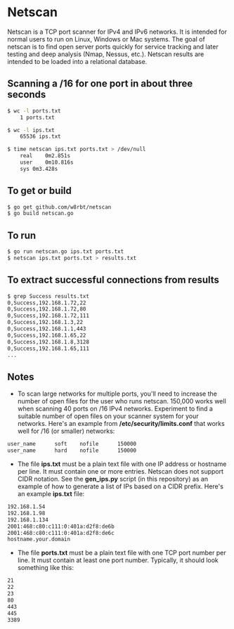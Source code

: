# Netscan

Netscan is a TCP port scanner for IPv4 and IPv6 networks. It is intended for normal users to run on Linux, Windows or Mac systems. The goal of netscan is to find open server ports quickly for service tracking and later testing and deep analysis (Nmap, Nessus, etc.). Netscan results are intended to be loaded into a relational database.

## Scanning a /16 for one port in about three seconds

```bash
$ wc -l ports.txt 
    1 ports.txt

$ wc -l ips.txt 
    65536 ips.txt

$ time netscan ips.txt ports.txt > /dev/null
    real    0m2.851s
    user    0m10.816s
    sys 0m3.428s
```

## To get or build

```bash
$ go get github.com/w8rbt/netscan
$ go build netscan.go
```

## To run 

```bash
$ go run netscan.go ips.txt ports.txt
$ netscan ips.txt ports.txt > results.txt
```

## To extract successful connections from results
```bash
$ grep Success results.txt 
0,Success,192.168.1.72,22
0,Success,192.168.1.72,80
0,Success,192.168.1.72,111
0,Success,192.168.1.3,22
0,Success,192.168.1.1,443
0,Success,192.168.1.65,22
0,Success,192.168.1.8,3128
0,Success,192.168.1.65,111
...
```

## Notes

* To scan large networks for multiple ports, you'll need to increase the number of open files for the user who runs netscan. 150,000 works well when scanning 40 ports on /16 IPv4 networks. Experiment to find a suitable number of open files on your scanner system for your networks. Here's an example from __/etc/security/limits.conf__ that works well for /16 (or smaller) networks:

```bash
user_name      soft    nofile      150000
user_name      hard    nofile      150000
```

* The file __ips.txt__ must be a plain text file with one IP address or hostname per line. It must contain one or more entries. Netscan does not support CIDR notation. See the __gen_ips.py__ script (in this repository) as an example of how to generate a list of IPs based on a CIDR prefix. Here's an example __ips.txt__ file:

```bash
192.168.1.54
192.168.1.98
192.168.1.134
2001:468:c80:c111:0:401a:d2f8:de6b
2001:468:c80:c111:0:401a:d2f8:de6c
hostname.your.domain
```
* The file __ports.txt__ must be a plain text file with one TCP port number per line. It must contain at least one port number. Typically, it should look something like this:

```bash
21
22
23
80
443
445
3389
```
